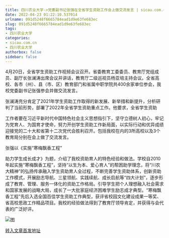 ```yaml
---
title: 四川农业大学->党委副书记张强在全省学生资助工作会上做交流发言 | sicau.com.cn
date: 2022-04-23 01:22:10.537014
urlname: 091d5248f6665784ead1d9e63fe683ec
slug: 091d5248f6665784ead1d9e63fe683ec
tags: 
- 四川农业大学
categories:
- sicau.com.cn
- 四川农业大学
authorbox: false
sidebar: false
---
```

4月20日，全省学生资助工作视频会议召开。省委教育工委委员、教育厅党组成员、副厅长张澜涛出席会议并讲话，教育厅二级巡视员杨亚培主持会议。全省高校、各市（州）、县（市、区）教育部门和省属中职学院共400余家单位参会，我校党委副书记张强参会并做交流发言。

张澜涛充分肯定了2021年学生资助工作取得的新发展、新举措和新提升，分析研判了当前形势，部署了2022年全省学生资助重点工作。他要求，全省学生资助
<!--more-->
工作者要在习近平新时代中国特色社会主义思想指引下，坚守立德树人初心，牢记为党育人、为国育才使命，努力开创学生资助工作新局面，以实际行动和优异成绩迎接党的二十大和省第十二次党代会胜利召开。包括我校在内的3所高校以及3个教育局分别在会上做了交流发言。

张强以《实施“寒梅飘香工程”

助力学生成长成才》为题，介绍了我校资助育人的特色经验和做法。学校自2010年起实施“寒梅飘香工程”，坚持“以生为本、爱心育人”的帮困助学理念，将“川农大精神”的弘扬传承融入学生资助育人全过程，不断完善学生资助体系，创新资助工作模式，开展励志导航、三星领航、实践续航、成长启航等“四大计划”，逐步形成了教育、管理、服务一体化的资助工作格局。引导学生把个人理想融入社会需求和国家发展的战略大局，成长了一大批家庭经济困难学生励志成才典型。“寒梅飘香工程”先后入选全国百佳学生资助工作典型，获评省校园文化建设成果一等奖、省高校思政工作精品项目。我校的经验做法得到了教育厅领导肯定，并获得与会代表的广泛好评。

![图](https://news.sicau.edu.cn/__local/9/63/50/2B30DD10477385DC67EAA2FF2D4_A629A1FE_B76AF.png)

[转入文章首发地址](https://news.sicau.edu.cn/info/1078/67448.htm)